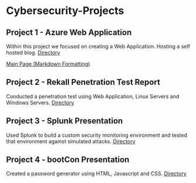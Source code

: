 # Cybersecurity-Projects

## Project 1 - Azure Web Application
Within this project we focused on creating a Web Application. Hosting a self hosted blog.
[Directory](./Project%201/)

[Main Page (Markdown Formatting)](./Project%201/rosesindex.md)

## Project 2 - Rekall Penetration Test Report 
Conducted a penetration test using Web Application, Linux Servers and Windows Servers.
[Directory](./Project%202/)

## Project 3 - Splunk Presentation
Used Splunk to build a custom security monitoring environment and tested that environment against simulated attacks.
[Directory](./Project%203/)

## Project 4 - bootCon Presentation
Created a password generator using HTML, Javascript and CSS.
[Directory](./Project%204/)


